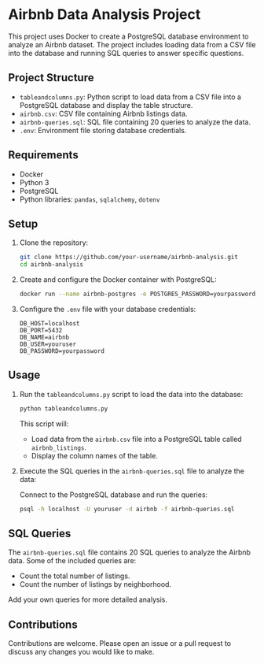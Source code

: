 # Airbnb Data Analysis Project

This project uses Docker to create a PostgreSQL database environment to analyze an Airbnb dataset. The project includes loading data from a CSV file into the database and running SQL queries to answer specific questions.

## Project Structure

- `tableandcolumns.py`: Python script to load data from a CSV file into a PostgreSQL database and display the table structure.
- `airbnb.csv`: CSV file containing Airbnb listings data.
- `airbnb-queries.sql`: SQL file containing 20 queries to analyze the data.
- `.env`: Environment file storing database credentials.

## Requirements

- Docker
- Python 3
- PostgreSQL
- Python libraries: `pandas`, `sqlalchemy`, `dotenv`

## Setup

1. Clone the repository:

    ```bash
    git clone https://github.com/your-username/airbnb-analysis.git
    cd airbnb-analysis
    ```

2. Create and configure the Docker container with PostgreSQL:

    ```bash
    docker run --name airbnb-postgres -e POSTGRES_PASSWORD=yourpassword -d -p 5432:5432 postgres
    ```

3. Configure the `.env` file with your database credentials:

    ```plaintext
    DB_HOST=localhost
    DB_PORT=5432
    DB_NAME=airbnb
    DB_USER=youruser
    DB_PASSWORD=yourpassword
    ```

## Usage

1. Run the `tableandcolumns.py` script to load the data into the database:

    ```bash
    python tableandcolumns.py
    ```

    This script will:
    - Load data from the `airbnb.csv` file into a PostgreSQL table called `airbnb_listings`.
    - Display the column names of the table.

2. Execute the SQL queries in the `airbnb-queries.sql` file to analyze the data:

    Connect to the PostgreSQL database and run the queries:

    ```bash
    psql -h localhost -U youruser -d airbnb -f airbnb-queries.sql
    ```

## SQL Queries

The `airbnb-queries.sql` file contains 20 SQL queries to analyze the Airbnb data. Some of the included queries are:

- Count the total number of listings.
- Count the number of listings by neighborhood.

Add your own queries for more detailed analysis.

## Contributions

Contributions are welcome. Please open an issue or a pull request to discuss any changes you would like to make.

